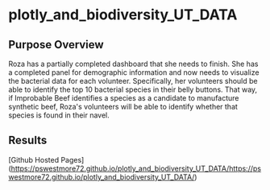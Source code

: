 # plotly_and_biodiversity_UT_DATA

## Purpose Overview

Roza has a partially completed dashboard that she needs to finish. She has a completed panel for demographic information and now needs to visualize the bacterial data for each volunteer. Specifically, her volunteers should be able to identify the top 10 bacterial species in their belly buttons. That way, if Improbable Beef identifies a species as a candidate to manufacture synthetic beef, Roza's volunteers will be able to identify whether that species is found in their navel.

## Results

[Github Hosted Pages] (https://pswestmore72.github.io/plotly_and_biodiversity_UT_DATA/https://pswestmore72.github.io/plotly_and_biodiversity_UT_DATA/)